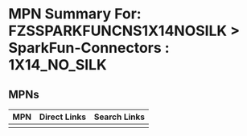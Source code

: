



# MPN Summary For: FZSSPARKFUNCNS1X14NOSILK > SparkFun-Connectors : 1X14_NO_SILK

## MPNs
  

|MPN|Direct Links|Search Links|
| :--- | :--- | :--- |
||||
